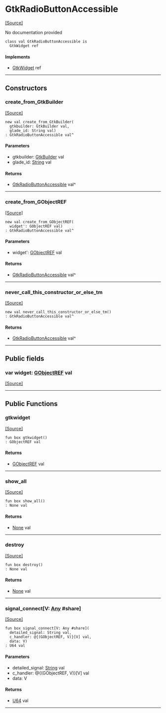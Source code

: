 # GtkRadioButtonAccessible
<span class="source-link">[[Source]](src/gtk3/GtkRadioButtonAccessible.md#L6)</span>

No documentation provided


```pony
class val GtkRadioButtonAccessible is
  GtkWidget ref
```

#### Implements

* [GtkWidget](gtk3-GtkWidget.md) ref

---

## Constructors

### create_from_GtkBuilder
<span class="source-link">[[Source]](src/gtk3/GtkRadioButtonAccessible.md#L14)</span>


```pony
new val create_from_GtkBuilder(
  gtkbuilder: GtkBuilder val,
  glade_id: String val)
: GtkRadioButtonAccessible val^
```
#### Parameters

*   gtkbuilder: [GtkBuilder](gtk3-GtkBuilder.md) val
*   glade_id: [String](builtin-String.md) val

#### Returns

* [GtkRadioButtonAccessible](gtk3-GtkRadioButtonAccessible.md) val^

---

### create_from_GObjectREF
<span class="source-link">[[Source]](src/gtk3/GtkRadioButtonAccessible.md#L17)</span>


```pony
new val create_from_GObjectREF(
  widget': GObjectREF val)
: GtkRadioButtonAccessible val^
```
#### Parameters

*   widget': [GObjectREF](minimal-browser-..-gobject-GObjectREF.md) val

#### Returns

* [GtkRadioButtonAccessible](gtk3-GtkRadioButtonAccessible.md) val^

---

### never_call_this_constructor_or_else_tm
<span class="source-link">[[Source]](src/gtk3/GtkRadioButtonAccessible.md#L20)</span>


```pony
new val never_call_this_constructor_or_else_tm()
: GtkRadioButtonAccessible val^
```

#### Returns

* [GtkRadioButtonAccessible](gtk3-GtkRadioButtonAccessible.md) val^

---

## Public fields

### var widget: [GObjectREF](minimal-browser-..-gobject-GObjectREF.md) val
<span class="source-link">[[Source]](src/gtk3/GtkRadioButtonAccessible.md#L10)</span>



---

## Public Functions

### gtkwidget
<span class="source-link">[[Source]](src/gtk3/GtkRadioButtonAccessible.md#L12)</span>


```pony
fun box gtkwidget()
: GObjectREF val
```

#### Returns

* [GObjectREF](minimal-browser-..-gobject-GObjectREF.md) val

---

### show_all
<span class="source-link">[[Source]](src/gtk3/GtkWidget.md#L4)</span>


```pony
fun box show_all()
: None val
```

#### Returns

* [None](builtin-None.md) val

---

### destroy
<span class="source-link">[[Source]](src/gtk3/GtkWidget.md#L7)</span>


```pony
fun box destroy()
: None val
```

#### Returns

* [None](builtin-None.md) val

---

### signal_connect\[V: [Any](builtin-Any.md) #share\]
<span class="source-link">[[Source]](src/gtk3/GtkWidget.md#L10)</span>


```pony
fun box signal_connect[V: Any #share](
  detailed_signal: String val,
  c_handler: @{(GObjectREF, V)}[V] val,
  data: V)
: U64 val
```
#### Parameters

*   detailed_signal: [String](builtin-String.md) val
*   c_handler: @{(GObjectREF, V)}[V] val
*   data: V

#### Returns

* [U64](builtin-U64.md) val

---

